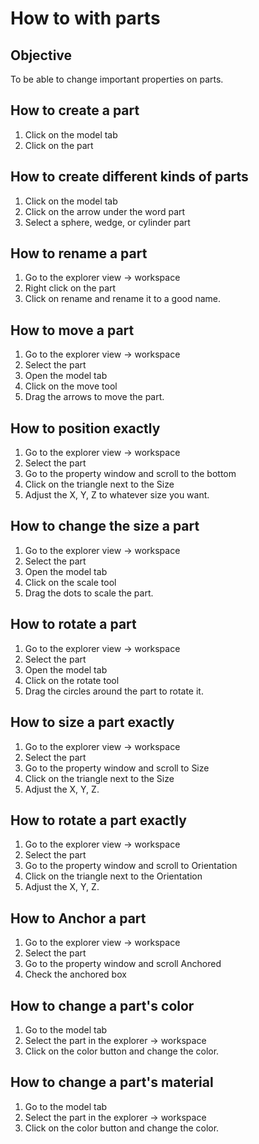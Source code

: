 # How to with parts

## Objective

To be able to change important properties on parts.

## How to create a part


1. Click on the model tab
2. Click on the part

## How to create different kinds of parts


1. Click on the model tab
2. Click on the arrow under the word part
3. Select a sphere, wedge, or cylinder part


## How to rename a part


1. Go to the explorer view -> workspace
2. Right click on the part
3. Click on rename and rename it to a good name.

## How to move a part


1. Go to the explorer view -> workspace
2. Select the part
3. Open the model tab
4. Click on the move tool
5. Drag the arrows to move the part.

## How to position exactly


1. Go to the explorer view -> workspace
2. Select the part
3. Go to the property window and scroll to the bottom
4. Click on the triangle next to the Size
5. Adjust the X, Y, Z to whatever size you want.


## How to change the size a part

1. Go to the explorer view -> workspace
2. Select the part
3. Open the model tab
4. Click on the scale tool
5. Drag the dots to scale the part.


## How to rotate a part

1. Go to the explorer view -> workspace
2. Select the part
3. Open the model tab
4. Click on the rotate tool
5. Drag the circles around the part to rotate it.


## How to size a part exactly

1. Go to the explorer view -> workspace
2. Select the part
3. Go to the property window and scroll to Size
4. Click on the triangle next to the Size
5. Adjust the X, Y, Z.


## How to rotate a part exactly

1. Go to the explorer view -> workspace
2. Select the part
3. Go to the property window and scroll to Orientation
4. Click on the triangle next to the Orientation
5. Adjust the X, Y, Z.

## How to Anchor a part

1. Go to the explorer view -> workspace
2. Select the part
3. Go to the property window and scroll Anchored
4. Check the anchored box

## How to change a part's color

1. Go to the model tab
2. Select the part in the explorer -> workspace
3. Click on the color button and change the color.

## How to change a part's material

1. Go to the model tab
2. Select the part in the explorer -> workspace
3. Click on the color button and change the color.


